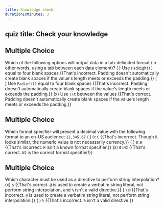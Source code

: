 ```yaml
---
title: Knowledge check
durationInMinutes: 3
---
```


## quiz title: Check your knowledge

## Multiple Choice

Which of the following options will output data in a tab-delimited format (in other words, using a tab between each data element)?
( ) Use `PadRight()` equal to four blank spaces {{That's incorrect. Padding doesn't automatically create blank spaces if the value's length meets or exceeds the padding.}}
( ) Use `PadLeft()` equal to four blank spaces {{That's incorrect. Padding doesn't automatically create blank spaces if the value's length meets or exceeds the padding.}}
(x) Use `\\t` between the values {{That's correct. Padding doesn't automatically create blank spaces if the value's length meets or exceeds the padding.}}

## Multiple Choice

Which format specifier will present a decimal value with the following format to an en-US audience: `12,345.67`
( ) `0:C` {{That's incorrect. Though it looks similar, the numeric value is not necessarily currency.}}
( ) `0:H` {{That's incorrect. `H` isn't a known format specifier.}}
(x) `0:N2` {{That's correct. `N2` is the correct format specifier!}}

## Multiple Choice

Which character must be used as a directive to perform string interpolation?
(x) `$` {{That's correct. `@` is used to create a verbatim string literal, not perform string interpolation, and `%` isn't a valid directive.}}
( ) `@` {{That's incorrect. `@` is used to create a verbatim string literal, not perform string interpolation.}}
( ) `%` {{That's incorrect. `%` isn't a valid directive.}}
